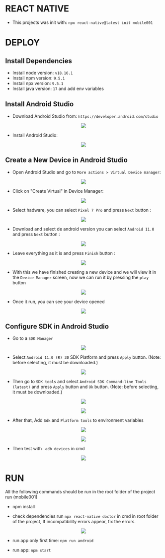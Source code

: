 # REACT NATIVE

* This projects was init with:  ``` npx react-native@latest init mobile001 ```

# DEPLOY

## Install Dependencies

* Install node version: ```v18.16.1```
* Install npm version: ```9.5.1```
* Install npx version: ```9.5.1```
* Install java version: ```17``` and add env variables

## Install Android Studio

* Download Android Studio from: ```https://developer.android.com/studio```
<p align="center">
  <img src="readme-files/001-android-studio-download.jpg">
</p>

* Install Android Studio:
<p align="center">
  <img src="readme-files/002-android-studio-install.jpg">
</p>

## Create a New Device in Android Studio

* Open Android Studio and go to ```More actions > Virtual Device manager```:
<p align="center">
  <img src="readme-files/003-android-studio-more-actions.jpg">
</p>

* Click on "Create Virtual" in Device Manager:
<p align="center">
  <img src="readme-files/004-android-studio-device-manager.jpg">
</p>

* Select hadware, you can select ```Pixel 7 Pro``` and press ```Next``` button :
<p align="center">
  <img src="readme-files/005-android-studio-select-hadware.jpg">
</p>

* Download and select de android version you can select ```Android 11.0``` and press ```Next``` button : 
<p align="center">
  <img src="readme-files/006-android-studio-select-android-version.jpg">
</p>

* Leave everything as it is and press ```Finish``` button : 
<p align="center">
  <img src="readme-files/007-android-studio-finish-device-mananger.jpg">
</p>

* With this we have finished creating a new device and we will view it in the ```Device Manager``` screen, now we can run it by pressing the ```play``` button
<p align="center">
  <img src="readme-files/008-android-studio-run-device.jpg">
</p>

* Once it run, you can see your device opened
<p align="center">
  <img src="readme-files/009-android-studio-run-device-finish.jpg">
</p>

## Configure SDK in Android Studio

* Go to a ```SDK Manager```
<p align="center">
  <img src="readme-files/010-android-studio-go-sdk-manager.jpg">
</p>

* Select ```Android 11.0 (R) 30``` SDK Platform and press ```Apply``` button. (Note: before selecting, it must be downloaded.)
<p align="center">
  <img src="readme-files/011-android-studio-select-SDK-platform.jpg">
</p>

* Then go to ```SDK tools``` and select ```Android SDK Command-line Tools (latest)``` and press ```Apply``` button and ```Ok``` button. (Note: before selecting, it must be downloaded.)
<p align="center">
  <img src="readme-files/012-android-studio-select-SDK-tool.jpg">
</p>

<p align="center">
  <img src="readme-files/012-android-studio-SDK-download.JPG">
</p>

* After that, Add ```Sdk``` and ```Platform tools``` to environment variables
<p align="center">
  <img src="readme-files/013-android-studio-environment-variables1.jpg">
</p>
<p align="center">
  <img src="readme-files/013-android-studio-environment-variables2.jpg">
</p>

* Then test with ``` adb devices``` in cmd
<p align="center">
  <img src="readme-files/014-android-studio-test-adb-devices.jpg">
</p>


# RUN

All the following commands should be run in the root folder of the project run (mobile001)

* npm install

* check dependencies run  ```npx react-native doctor``` in cmd in root folder of the project,  If incompatibility errors appear, fix the errors.
<p align="center">
  <img src="readme-files/015-android-studio-npx-react-native-doctor.jpg">
</p>

* run app only first time: ```npm run android```

* run app: ```npm start```
